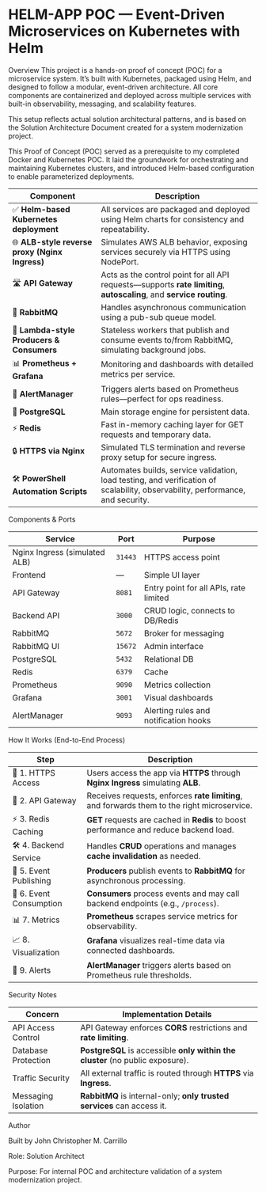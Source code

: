 # HELM-APP POC — Event-Driven Microservices on Kubernetes with Helm

Overview
This project is a hands-on proof of concept (POC) for a microservice system. It’s built with Kubernetes, packaged using Helm, and designed to follow a modular, event-driven architecture. All core components are containerized and deployed across multiple services with built-in observability, messaging, and scalability features.

This setup reflects actual solution architectural patterns, and is based on the Solution Architecture Document created for a system modernization project.

This Proof of Concept (POC) served as a prerequisite to my completed Docker and Kubernetes POC. It laid the groundwork for orchestrating and maintaining Kubernetes clusters, and introduced Helm-based configuration to enable parameterized deployments.

| Component                                      | Description                                                                                                                    |
| ---------------------------------------------- | ------------------------------------------------------------------------------------------------------------------------------ |
| ✅ **Helm-based Kubernetes deployment**         | All services are packaged and deployed using Helm charts for consistency and repeatability.                                    |
| 🌐 **ALB-style reverse proxy (Nginx Ingress)** | Simulates AWS ALB behavior, exposing services securely via HTTPS using NodePort.                                               |
| 🛣️ **API Gateway**                            | Acts as the control point for all API requests—supports **rate limiting**, **autoscaling**, and **service routing**.           |
| 📩 **RabbitMQ**                                | Handles asynchronous communication using a pub-sub queue model.                                                                |
| 🔁 **Lambda-style Producers & Consumers**      | Stateless workers that publish and consume events to/from RabbitMQ, simulating background jobs.                                |
| 📊 **Prometheus + Grafana**                    | Monitoring and dashboards with detailed metrics per service.                                                                   |
| 🚨 **AlertManager**                            | Triggers alerts based on Prometheus rules—perfect for ops readiness.                                                           |
| 💾 **PostgreSQL**                              | Main storage engine for persistent data.                                                                                       |
| ⚡ **Redis**                                    | Fast in-memory caching layer for GET requests and temporary data.                                                              |
| 🔒 **HTTPS via Nginx**                         | Simulated TLS termination and reverse proxy setup for secure ingress.                                                          |
| 🛠️ **PowerShell Automation Scripts**          | Automates builds, service validation, load testing, and verification of scalability, observability, performance, and security. |


Components & Ports

| Service                       | Port    | Purpose                                |
| ----------------------------- | ------- | -------------------------------------- |
| Nginx Ingress (simulated ALB) | `31443` | HTTPS access point                     |
| Frontend                      | —       | Simple UI layer                        |
| API Gateway                   | `8081`  | Entry point for all APIs, rate limited |
| Backend API                   | `3000`  | CRUD logic, connects to DB/Redis       |
| RabbitMQ                      | `5672`  | Broker for messaging                   |
| RabbitMQ UI                   | `15672` | Admin interface                        |
| PostgreSQL                    | `5432`  | Relational DB                          |
| Redis                         | `6379`  | Cache                                  |
| Prometheus                    | `9090`  | Metrics collection                     |
| Grafana                       | `3001`  | Visual dashboards                      |
| AlertManager                  | `9093`  | Alerting rules and notification hooks  |


How It Works (End-to-End Process)

| Step | Description |
|------|-------------|
| 🔐 1. HTTPS Access | Users access the app via **HTTPS** through **Nginx Ingress** simulating **ALB**. |
| 🚦 2. API Gateway | Receives requests, enforces **rate limiting**, and forwards them to the right microservice. |
| ⚡ 3. Redis Caching | **GET** requests are cached in **Redis** to boost performance and reduce backend load. |
| 🛠️ 4. Backend Service | Handles **CRUD** operations and manages **cache invalidation** as needed. |
| 📩 5. Event Publishing | **Producers** publish events to **RabbitMQ** for asynchronous processing. |
| 🔁 6. Event Consumption | **Consumers** process events and may call backend endpoints (e.g., `/process`). |
| 📊 7. Metrics | **Prometheus** scrapes service metrics for observability. |
| 📈 8. Visualization | **Grafana** visualizes real-time data via connected dashboards. |
| 🚨 9. Alerts | **AlertManager** triggers alerts based on Prometheus rule thresholds. |

Security Notes

| Concern              | Implementation Details                                                   |
|----------------------|---------------------------------------------------------------------------|
| API Access Control   | API Gateway enforces **CORS** restrictions and **rate limiting**.         |
| Database Protection  | **PostgreSQL** is accessible **only within the cluster** (no public exposure). |
| Traffic Security     | All external traffic is routed through **HTTPS** via **Ingress**.         |
| Messaging Isolation  | **RabbitMQ** is internal-only; **only trusted services** can access it.   |

Author

Built by John Christopher M. Carrillo

Role: Solution Architect

Purpose: For internal POC and architecture validation of a system modernization project.
